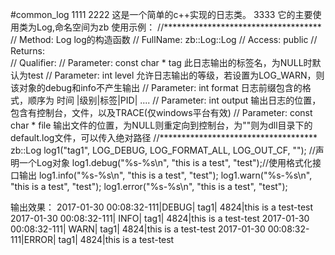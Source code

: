 #common_log
1111
2222
这是一个简单的c++实现的日志类。
3333
它的主要使用类为Log,命名空间为zb
使用示例：
//************************************
// Method:    Log log的构造函数
// FullName:  zb::Log::Log
// Access:    public 
// Returns:   
// Qualifier:
// Parameter: const char * tag 此日志输出的标签名，为NULL时默认为test
// Parameter: int level  允许日志输出的等级，若设置为LOG_WARN，则该对象的debug和info不产生输出
// Parameter: int format 日志前缀包含的格式，顺序为 时间 |级别|标签|PID|  ....
// Parameter: int output 输出日志的位置，包含有控制台，文件，以及TRACE(仅windows平台有效)
// Parameter: const char * file  输出文件的位置，为NULL则重定向到控制台，为""则为dll目录下的default.log文件，可以传入绝对路径
//************************************
zb::Log log1("tag1", LOG_DEBUG, LOG_FORMAT_ALL, LOG_OUT_CF, ""); //声明一个Log对象
log1.debug("%s-%s\n", "this is a test", "test");//使用格式化接口输出
log1.info("%s-%s\n", "this is a test", "test");
log1.warn("%s-%s\n", "this is a test", "test");
log1.error("%s-%s\n", "this is a test", "test");

输出效果：
2017-01-30 00:08:32-111|DEBUG|            tag1| 4824|this is a test-test
2017-01-30 00:08:32-111| INFO|            tag1| 4824|this is a test-test
2017-01-30 00:08:32-111| WARN|            tag1| 4824|this is a test-test
2017-01-30 00:08:32-111|ERROR|            tag1| 4824|this is a test-test
